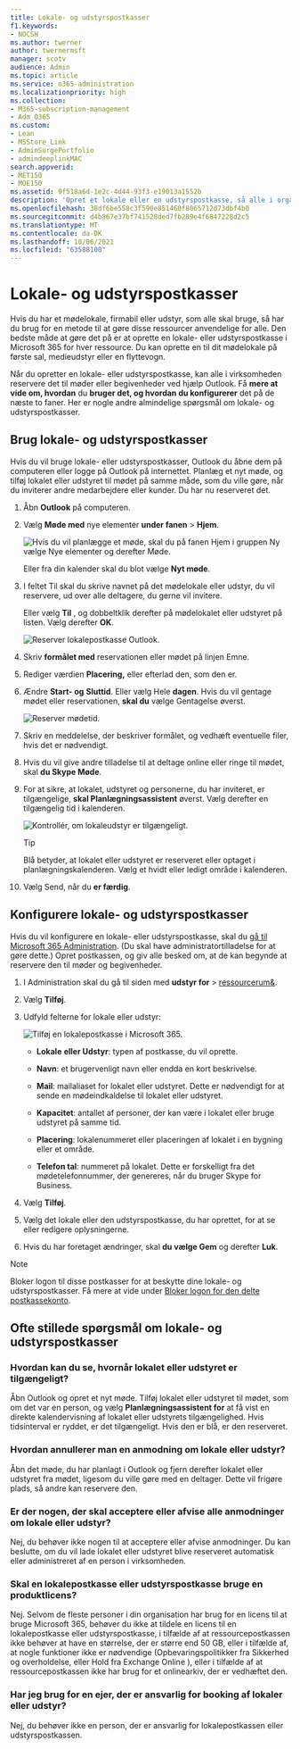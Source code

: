 ```yaml
---
title: Lokale- og udstyrspostkasser
f1.keywords:
- NOCSH
ms.author: twerner
author: twernermsft
manager: scotv
audience: Admin
ms.topic: article
ms.service: o365-administration
ms.localizationpriority: high
ms.collection:
- M365-subscription-management
- Adm_O365
ms.custom:
- Lean
- MSStore_Link
- AdminSurgePortfolio
- admindeeplinkMAC
search.appverid:
- MET150
- MOE150
ms.assetid: 9f518a6d-1e2c-4d44-93f3-e19013a1552b
description: 'Opret et lokale eller en udstyrspostkasse, så alle i organisationen kan reservere det til møder eller begivenheder ved hjælp Outlook. '
ms.openlocfilehash: 38df6be558c3f590e851460f8065712d73dbf4b0
ms.sourcegitcommit: d4b867e37bf741528ded7fb289e4f6847228d2c5
ms.translationtype: MT
ms.contentlocale: da-DK
ms.lasthandoff: 10/06/2021
ms.locfileid: "63588100"
---
```

# <a name="room-and-equipment-mailboxes"></a>Lokale- og udstyrspostkasser

Hvis du har et mødelokale, firmabil eller udstyr, som alle skal bruge, så har du brug for en metode til at gøre disse ressourcer anvendelige for alle. Den bedste måde at gøre det på er at oprette en lokale- eller udstyrspostkasse i Microsoft 365 for hver ressource. Du kan oprette en til dit mødelokale på første sal, medieudstyr eller en flyttevogn.
  
Når du opretter en lokale- eller udstyrspostkasse, kan alle i virksomheden reservere det til møder eller begivenheder ved hjælp Outlook. Få **mere at vide om, hvordan** du **bruger det, og hvordan du konfigurerer** det på de næste to faner. Her er nogle andre almindelige spørgsmål om lokale- og udstyrspostkasser.
  
## <a name="use-room-and-equipment-mailboxes"></a>Brug lokale- og udstyrspostkasser

Hvis du vil bruge lokale- eller udstyrspostkasser, Outlook du åbne dem på computeren eller logge på Outlook på internettet. Planlæg et nyt møde, og tilføj lokalet eller udstyret til mødet på samme måde, som du ville gøre, når du inviterer andre medarbejdere eller kunder. Du har nu reserveret det.
  
1. Åbn **Outlook** på computeren.

2. Vælg **Møde med** nye elementer **under fanen** \> **Hjem**.

   ![Hvis du vil planlægge et møde, skal du på fanen Hjem i gruppen Ny vælge Nye elementer og derefter Møde.](../../media/ffd575a8-1036-4d67-b839-73941fc60276.png)

   Eller fra din kalender skal du blot vælge **Nyt møde**.
    
3. I feltet Til skal du skrive navnet på det mødelokale eller udstyr, du vil reservere, ud over alle deltagere, du gerne vil invitere.

   Eller vælg **Til** , og dobbeltklik derefter på mødelokalet eller udstyret på listen. Vælg derefter **OK**.

   ![Reserver lokalepostkasse Outlook.](../../media/4588c806-9fb9-46c9-b2d8-34caa943e28e.png)
  
4. Skriv **formålet med** reservationen eller mødet på linjen Emne. 
    
5. Rediger værdien **Placering,** eller efterlad den, som den er. 
    
6. Ændre **Start- og** **Sluttid**. Eller vælg Hele **dagen**. Hvis du vil gentage mødet eller reservationen, **skal du** vælge Gentagelse øverst.
 
   ![Reserver mødetid.](../../media/4b72a0a6-4da2-449e-909e-85ea79f78e2c.png)
  
7. Skriv en meddelelse, der beskriver formålet, og vedhæft eventuelle filer, hvis det er nødvendigt.
    
8. Hvis du vil give andre tilladelse til at deltage online eller ringe til mødet, skal **du Skype Møde**.
    
9. For at sikre, at lokalet, udstyret og personerne, du har inviteret, er tilgængelige, **skal Planlægningsassistent** øverst. Vælg derefter en tilgængelig tid i kalenderen.

   ![Kontrollér, om lokaleudstyr er tilgængeligt.](../../media/eb0097c6-4263-4b63-bfca-f7c03ad99b4f.png)

   > [!TIP]
   > Blå betyder, at lokalet eller udstyret er reserveret eller optaget i planlægningskalenderen. Vælg et hvidt eller ledigt område i kalenderen. 
  
10. Vælg Send, når du **er færdig**.
    
## <a name="set-up-room-and-equipment-mailboxes"></a>Konfigurere lokale- og udstyrspostkasser

Hvis du vil konfigurere en lokale- eller udstyrspostkasse, skal du <a href="https://go.microsoft.com/fwlink/p/?linkid=2024339" target="_blank">gå til Microsoft 365 Administration</a>. (Du skal have administratortilladelse for at gøre dette.) Opret postkassen, og giv alle besked om, at de kan begynde at reservere den til møder og begivenheder.
  
1. I Administration skal du gå til siden med **udstyr for** \> [ressourcerum&amp;](https://go.microsoft.com/fwlink/p/?linkid=2067334).
  
2. Vælg **Tilføj**.
    
3. Udfyld felterne for lokale eller udstyr:

   ![Tilføj en lokalepostkasse i Microsoft 365.](../../media/114d49e3-976e-40ef-b0af-2b0f5c85f15e.png)
  
   - **Lokale** **eller Udstyr**: typen af postkasse, du vil oprette.
    
   - **Navn**: et brugervenligt navn eller endda en kort beskrivelse.
    
   - **Mail**: mailaliaset for lokalet eller udstyret. Dette er nødvendigt for at sende en mødeindkaldelse til lokalet eller udstyret.
    
   - **Kapacitet**: antallet af personer, der kan være i lokalet eller bruge udstyret på samme tid.
    
   - **Placering**: lokalenummeret eller placeringen af lokalet i en bygning eller et område.
    
   - **Telefon tal**: nummeret på lokalet. Dette er forskelligt fra det mødetelefonnummer, der genereres, når du bruger Skype for Business.
    
4. Vælg **Tilføj**.
    
5. Vælg det lokale eller den udstyrspostkasse, du har oprettet, for at se eller redigere oplysningerne.
  
6. Hvis du har foretaget ændringer, skal **du vælge Gem** og derefter **Luk**.

> [!Note]
> Bloker logon til disse postkasser for at beskytte dine lokale- og udstyrspostkasser. Få mere at vide under [Bloker logon for den delte postkassekonto](/office365/admin/email/create-a-shared-mailbox#block-sign-in-for-the-shared-mailbox-account).

## <a name="common-questions-about-room-and-equipment-mailboxes"></a>Ofte stillede spørgsmål om lokale- og udstyrspostkasser

### <a name="how-can-you-tell-when-the-room-or-equipment-is-available"></a>Hvordan kan du se, hvornår lokalet eller udstyret er tilgængeligt?

Åbn Outlook og opret et nyt møde. Tilføj lokalet eller udstyret til mødet, som om det var en person, og vælg **Planlægningsassistent for** at få vist en direkte kalendervisning af lokalet eller udstyrets tilgængelighed. Hvis tidsinterval er ryddet, er det tilgængeligt. Hvis den er blå, er den reserveret. 
  
### <a name="how-do-you-cancel-a-room-or-equipment-request"></a>Hvordan annullerer man en anmodning om lokale eller udstyr?

Åbn det møde, du har planlagt i Outlook og fjern derefter lokalet eller udstyret fra mødet, ligesom du ville gøre med en deltager. Dette vil frigøre plads, så andre kan reservere den.
  
### <a name="does-someone-have-to-accept-or-decline-every-room-or-equipment-request"></a>Er der nogen, der skal acceptere eller afvise alle anmodninger om lokale eller udstyr?

Nej, du behøver ikke nogen til at acceptere eller afvise anmodninger. Du kan beslutte, om du vil lade lokalet eller udstyret blive reserveret automatisk eller administreret af en person i virksomheden. 
  
### <a name="does-a-room-mailbox-or-equipment-mailbox-need-a-product-license"></a>Skal en lokalepostkasse eller udstyrspostkasse bruge en produktlicens?

Nej. Selvom de fleste personer i din organisation har brug for en licens til at bruge Microsoft 365, behøver du ikke at tildele en licens til en lokalepostkasse eller udstyrspostkasse, i tilfælde af at ressourcepostkassen ikke behøver at have en størrelse, der er større end 50 GB, eller i tilfælde af, at nogle funktioner ikke er nødvendige (Opbevaringspolitikker fra Sikkerhed og overholdelse, eller Hold fra Exchange Online ), eller i tilfælde af at ressourcepostkassen ikke har brug for et onlinearkiv, der er vedhæftet den.
  
### <a name="do-i-need-an-owner-in-charge-of-booking-the-rooms-or-equipment"></a>Har jeg brug for en ejer, der er ansvarlig for booking af lokaler eller udstyr?

 Nej, du behøver ikke en person, der er ansvarlig for lokalepostkassen eller udstyrspostkassen.
